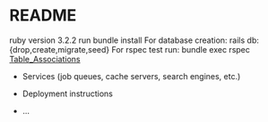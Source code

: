# README
ruby version 3.2.2
run bundle install
For database creation: rails db:{drop,create,migrate,seed}
For rspec test run: bundle exec rspec
[Table_Associations](image.png)












* Services (job queues, cache servers, search engines, etc.)

* Deployment instructions

* ...
